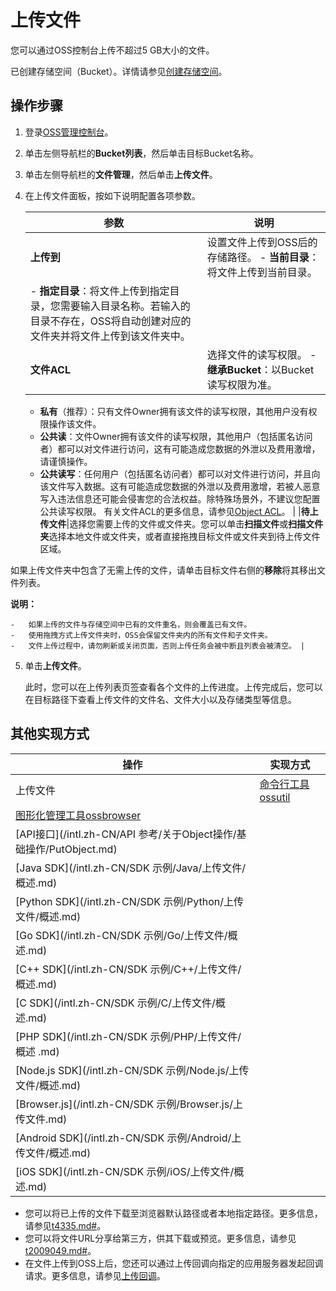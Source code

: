 # 上传文件

您可以通过OSS控制台上传不超过5 GB大小的文件。

已创建存储空间（Bucket）。详情请参见[创建存储空间](/intl.zh-CN/快速入门/控制台快速入门/创建存储空间.md)。

## 操作步骤

1.  登录[OSS管理控制台](https://oss.console.aliyun.com/)。

2.  单击左侧导航栏的**Bucket列表**，然后单击目标Bucket名称。

3.  单击左侧导航栏的**文件管理**，然后单击**上传文件**。

4.  在上传文件面板，按如下说明配置各项参数。

    |参数|说明|
    |--|--|
    |**上传到**|设置文件上传到OSS后的存储路径。     -   **当前目录**：将文件上传到当前目录。
    -   **指定目录**：将文件上传到指定目录，您需要输入目录名称。若输入的目录不存在，OSS将自动创建对应的文件夹并将文件上传到该文件夹中。 |
    |**文件ACL**|选择文件的读写权限。     -   **继承Bucket**：以Bucket读写权限为准。
    -   **私有**（推荐）：只有文件Owner拥有该文件的读写权限，其他用户没有权限操作该文件。
    -   **公共读**：文件Owner拥有该文件的读写权限，其他用户（包括匿名访问者）都可以对文件进行访问，这有可能造成您数据的外泄以及费用激增，请谨慎操作。
    -   **公共读写**：任何用户（包括匿名访问者）都可以对文件进行访问，并且向该文件写入数据。这有可能造成您数据的外泄以及费用激增，若被人恶意写入违法信息还可能会侵害您的合法权益。除特殊场景外，不建议您配置公共读写权限。
有关文件ACL的更多信息，请参见[Object ACL](/intl.zh-CN/开发指南/数据安全/访问控制/读写权限ACL.md)。 |
    |**待上传文件**|选择您需要上传的文件或文件夹。您可以单击**扫描文件**或**扫描文件夹**选择本地文件或文件夹，或者直接拖拽目标文件或文件夹到待上传文件区域。

如果上传文件夹中包含了无需上传的文件，请单击目标文件右侧的**移除**将其移出文件列表。

**说明：**

    -   如果上传的文件与存储空间中已有的文件重名，则会覆盖已有文件。
    -   使用拖拽方式上传文件夹时，OSS会保留文件夹内的所有文件和子文件夹。
    -   文件上传过程中，请勿刷新或关闭页面，否则上传任务会被中断且列表会被清空。 |

5.  单击**上传文件**。

    此时，您可以在上传列表页签查看各个文件的上传进度。上传完成后，您可以在目标路径下查看上传文件的文件名、文件大小以及存储类型等信息。


## 其他实现方式

|操作|实现方式|
|--|----|
|上传文件|[命令行工具ossutil](/intl.zh-CN/常用工具/命令行工具ossutil/常用命令/cp/上传文件.md)|
|[图形化管理工具ossbrowser](/intl.zh-CN/常用工具/图形化管理工具ossbrowser/快速开始.md)|
|[API接口](/intl.zh-CN/API 参考/关于Object操作/基础操作/PutObject.md)|
|[Java SDK](/intl.zh-CN/SDK 示例/Java/上传文件/概述.md)|
|[Python SDK](/intl.zh-CN/SDK 示例/Python/上传文件/概述.md)|
|[Go SDK](/intl.zh-CN/SDK 示例/Go/上传文件/概述.md)|
|[C++ SDK](/intl.zh-CN/SDK 示例/C++/上传文件/概述.md)|
|[C SDK](/intl.zh-CN/SDK 示例/C/上传文件/概述.md)|
|[PHP SDK](/intl.zh-CN/SDK 示例/PHP/上传文件/概述 .md)|
|[Node.js SDK](/intl.zh-CN/SDK 示例/Node.js/上传文件/概述.md)|
|[Browser.js](/intl.zh-CN/SDK 示例/Browser.js/上传文件.md)|
|[Android SDK](/intl.zh-CN/SDK 示例/Android/上传文件/概述.md)|
|[iOS SDK](/intl.zh-CN/SDK 示例/iOS/上传文件/概述.md)|

-   您可以将已上传的文件下载至浏览器默认路径或者本地指定路径。更多信息，请参见[t4335.md\#](/intl.zh-CN/快速入门/控制台快速入门/下载文件.md)。
-   您可以将文件URL分享给第三方，供其下载或预览。更多信息，请参见[t2009049.md\#](/intl.zh-CN/快速入门/控制台快速入门/分享文件.md)。
-   在文件上传到OSS上后，您还可以通过上传回调向指定的应用服务器发起回调请求。更多信息，请参见[上传回调](/intl.zh-CN/开发指南/对象/文件（Object）/上传文件（Object）/上传回调.md)。

